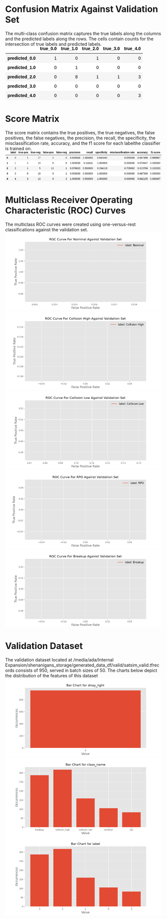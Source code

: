 # Confusion Matrix Against Validation Set
The multi-class confusion matrix captures the true labels along the columns and the predicted labels along the rows. The cells contain counts for the intersection of true labels and predicted labels. 
![image](images/63e8b134c49b59ef1a30b7e7ff36edfa.png)
# Score Matrix 
The score matrix contains the true positives, the true negatives, the false positives, the false negatives, the precision, the recall, the specificity, the misclassification rate, accuracy, and the f1 score for each labelthe classifier is trained on. 
![image](images/ddf817702a7a0742b46a5155d7b00bc3.png)
# Multiclass Receiver Operating Characteristic (ROC) Curves 
The multiclass ROC curves were created using one-versus-rest classifications against the validation set.
![image](images/acdc301c3a7687f1b506f6c907bc51fc.png)
![image](images/6d22393a3d849564d03260c046605df9.png)
![image](images/3a82bc1430511600003a1b80b804284a.png)
![image](images/ee3c58b09702f7b64e84f0ec3259e6b6.png)
![image](images/cebbce379c7dee26738d5f5ece197a83.png)
# Validation Dataset 
The validation dataset located at /media/ada/Internal Expansion/shenanigans_storage/generated_data_df/valid/satsim_valid.tfrecords consists of 950, served in batch sizes of 50.
 The charts below depict the distribution of the features of this dataset![image](./images/a4d63567dbefd7ab84e734c9e144662b.png)
![image](./images/de61a762403ae1ae3f9bfb73a8c67307.png)
![image](./images/9fe0feacf31ced40f680a03297a16242.png)
